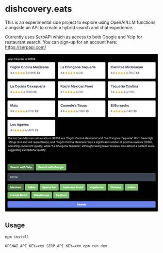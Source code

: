# dishcovery.eats

This is an experimental side project to explore using OpenAI/LLM functions alongside an API to create a hybrid search and chat experience. 

Currently uses SerpAPI which as access to both Google and Yelp for restaurant search. You can sign-up for an account here: https://serpapi.com/

![](./DEMO.png)

## Usage

```
npm install
```

```
OPENAI_API_KEY=xxx SERP_API_KEY=xxx npm run dev
```